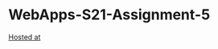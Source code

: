 # WebApps-S21-Assignment-5
[Hosted at](https://44-563-web-apps-s21.github.io/webapps-s21-assignment-5-pruthvi5555/plants.html)